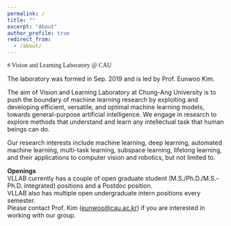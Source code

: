 ```yaml
---
permalink: /
title: ""
excerpt: "About"
author_profile: true
redirect_from: 
  - /about/
---
```


<span style="font-family:Bebas Neue; font-size:1em;"># Vision and Learning Laboratory @ CAU</span>

The laboratory was formed in Sep. 2019 and is led by Prof. Eunwoo Kim.  

The aim of Vision and Learning Laboratory at Chung-Ang University is to push the boundary of machine learning research by exploiting and developing efficient, versatile, and optimal machine learning models, towards general-purpose artificial intelligence.
We engage in research to explore methods that understand and learn any intellectual task that human beings can do.

Our research interests include machine learning, deep learning, automated machine learning, multi-task learning, subspace learning, lifelong learning, and their applications to computer vision and robotics, but not limited to.


**Openings**     
VLLAB currently has a couple of open graduate student (M.S./Ph.D./M.S.-Ph.D. integrated) positions and a Postdoc position.       
VLLAB also has multiple open undergraduate intern positions every semester.       
Please contact Prof. Kim (eunwoo@cau.ac.kr) if you are interested in working with our group.
